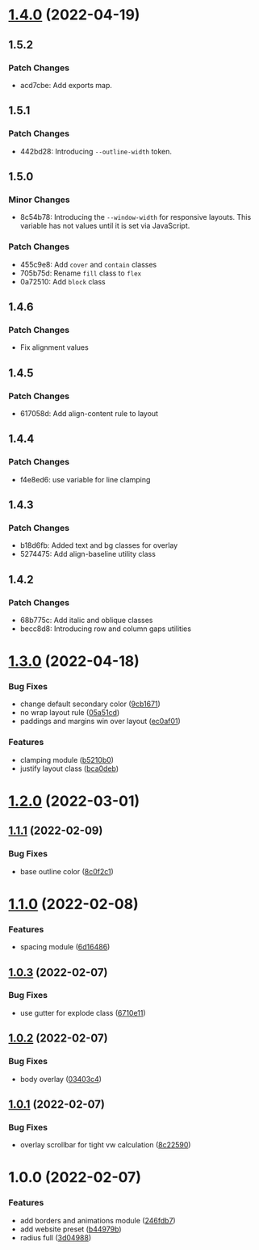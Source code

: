 # [1.4.0](https://github.com/chialab/cells/compare/v1.3.0...v1.4.0) (2022-04-19)

## 1.5.2

### Patch Changes

- acd7cbe: Add exports map.

## 1.5.1

### Patch Changes

- 442bd28: Introducing `--outline-width` token.

## 1.5.0

### Minor Changes

- 8c54b78: Introducing the `--window-width` for responsive layouts. This variable has not values until it is set via JavaScript.

### Patch Changes

- 455c9e8: Add `cover` and `contain` classes
- 705b75d: Rename `fill` class to `flex`
- 0a72510: Add `block` class

## 1.4.6

### Patch Changes

- Fix alignment values

## 1.4.5

### Patch Changes

- 617058d: Add align-content rule to layout

## 1.4.4

### Patch Changes

- f4e8ed6: use variable for line clamping

## 1.4.3

### Patch Changes

- b18d6fb: Added text and bg classes for overlay
- 5274475: Add align-baseline utility class

## 1.4.2

### Patch Changes

- 68b775c: Add italic and oblique classes
- becc8d8: Introducing row and column gaps utilities

# [1.3.0](https://github.com/chialab/cells/compare/v1.2.0...v1.3.0) (2022-04-18)

### Bug Fixes

- change default secondary color ([9cb1671](https://github.com/chialab/cells/commit/9cb1671c4175ec70d4b05040b5fd76728abe09b0))
- no wrap layout rule ([05a51cd](https://github.com/chialab/cells/commit/05a51cd46d2046e2c1c9ac9b82abfd8e53fbb457))
- paddings and margins win over layout ([ec0af01](https://github.com/chialab/cells/commit/ec0af0177dfe500aeff56f72bd3f061d7610208e))

### Features

- clamping module ([b5210b0](https://github.com/chialab/cells/commit/b5210b0cc02278fd3c7aae42bb9850c0be737208))
- justify layout class ([bca0deb](https://github.com/chialab/cells/commit/bca0deb3de9c861ebb4bb272e04c359996dc4c36))

# [1.2.0](https://github.com/chialab/cells/compare/v1.1.1...v1.2.0) (2022-03-01)

## [1.1.1](https://github.com/chialab/cells/compare/v1.1.0...v1.1.1) (2022-02-09)

### Bug Fixes

- base outline color ([8c0f2c1](https://github.com/chialab/cells/commit/8c0f2c1bdb64a7a699289c1d371a4db03325da4d))

# [1.1.0](https://github.com/chialab/cells/compare/v1.0.3...v1.1.0) (2022-02-08)

### Features

- spacing module ([6d16486](https://github.com/chialab/cells/commit/6d1648686e97a7c352b327ced24790d67fc7b5b8))

## [1.0.3](https://github.com/chialab/cells/compare/v1.0.2...v1.0.3) (2022-02-07)

### Bug Fixes

- use gutter for explode class ([6710e11](https://github.com/chialab/cells/commit/6710e11c04f55cf0bf87c2bdf59ee4c7a584eb08))

## [1.0.2](https://github.com/chialab/cells/compare/v1.0.1...v1.0.2) (2022-02-07)

### Bug Fixes

- body overlay ([03403c4](https://github.com/chialab/cells/commit/03403c493ad30bf7a0ee7501a3240b4d585acd63))

## [1.0.1](https://github.com/chialab/cells/compare/v1.0.0...v1.0.1) (2022-02-07)

### Bug Fixes

- overlay scrollbar for tight vw calculation ([8c22590](https://github.com/chialab/cells/commit/8c225901c78ce9a1c4beaedd6153214dc049a517))

# 1.0.0 (2022-02-07)

### Features

- add borders and animations module ([246fdb7](https://github.com/chialab/cells/commit/246fdb7efa63411b90f5e085bcc79fe416cdde7d))
- add website preset ([b44979b](https://github.com/chialab/cells/commit/b44979bdb4d70382880dc20147591f1f88bb8ab6))
- radius full ([3d04988](https://github.com/chialab/cells/commit/3d04988ba258af24fc5490e6b9cae994c83f8a69))

